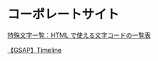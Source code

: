 # コーポレートサイト

[特殊文字一覧：HTML で使える文字コードの一覧表](https://weblan3.com/html/special-character)

[【GSAP】Timeline](https://kawausoblog.jp/gsap-timeline/)
